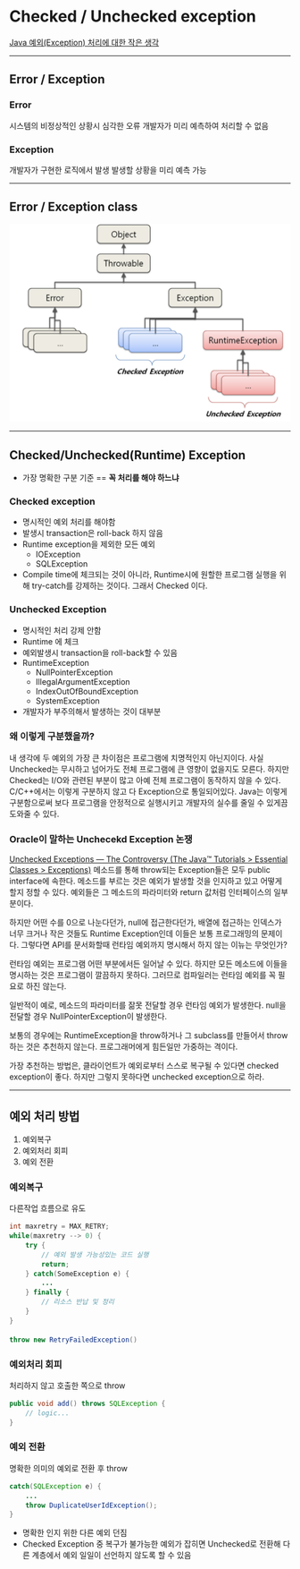 # Checked / Unchecked exception

[Java 예외(Exception) 처리에 대한 작은 생각](http://www.nextree.co.kr/p3239/)

- - - -
## Error / Exception
### Error
시스템의 비정상적인 상황시
심각한 오류
개발자가 미리 예측하여 처리할 수 없음

### Exception
개발자가 구현한 로직에서 발생
발생할 상황을 미리 예측 가능

- - - -
## Error / Exception class
![](checked-unchecked-exception/F41EB944-80B0-418D-9B18-EA91B7A333CA.png)

- - - -
## Checked/Unchecked(Runtime) Exception
* 가장 명확한 구분 기준 == **꼭 처리를 해야 하느냐**

### Checked exception
* 명시적인 예외 처리를 해야함
* 발생시 transaction은 roll-back 하지 않음
* Runtime exception을 제외한 모든 예외
	* IOException
	* SQLException
* Compile time에 체크되는 것이 아니라, Runtime시에 원할한 프로그램 실행을 위해 try-catch를 강제하는 것이다. 그래서 Checked 이다.



### Unchecked Exception
* 명시적인 처리 강제 안함
* Runtime 에 체크
* 예외발생시 transaction을 roll-back할 수 있음
* RuntimeException 
	* NullPointerException
	* IllegalArgumentException
	* IndexOutOfBoundException
	* SystemException
* 개발자가 부주의해서 발생하는 것이 대부분

### 왜 이렇게 구분했을까?
내 생각에 두 예외의 가장 큰 차이점은 프로그램에 치명적인지 아닌지이다. 사실 Unchecked는 무시하고 넘어가도 전체 프로그램에 큰 영향이 없을지도 모른다. 하지만 Checked는 I/O와 관련된 부분이 많고 아예 전체 프로그램이 동작하지 않을 수 있다. C/C++에서는 이렇게 구분하지 않고 다 Exception으로 통일되어있다. Java는 이렇게 구분함으로써 보다 프로그램을 안정적으로 실행시키고 개발자의 실수를 줄일 수 있게끔 도와줄 수 있다.

### Oracle이 말하는 Unchecekd Exception 논쟁
[Unchecked Exceptions — The Controversy (The Java™ Tutorials >                    Essential Classes > Exceptions)](https://docs.oracle.com/javase/tutorial/essential/exceptions/runtime.html)
메소드를 통해 throw되는 Exception들은 모두 public interface에 속한다. 메소드를 부르는 것은 예외가 발생할 것을 인지하고 있고 어떻게 할지 정할 수 있다. 예외들은 그 메소드의 파라미터와 return 값처럼 인터페이스의 일부분이다.

하지만 어떤 수를 0으로 나눈다던가, null에 접근한다던가, 배열에 접근하는 인덱스가 너무 크거나 작은 것들도 Runtime Exception인데 이들은 보통 프로그래밍의 문제이다. 그렇다면 API를 문서화할때 런타임 예외까지 명시해서 하지 않는 이뉴는 무엇인가?

런타임 예외는 프로그램 어떤 부분에서든 일어날 수 있다. 하지만 모든 메소드에 이들을 명시하는 것은 프로그램이 깔끔하지 못하다. 그러므로 컴파일러는 런타임 예외를 꼭 필요로 하진 않는다.

일반적이 예로, 메소드의 파라미터를 잚못 전달할 경우 런타임 예외가 발생한다. null을 전달할 경우 NullPointerException이 발생한다. 

보통의 경우에는 RuntimeException을 throw하거나 그 subclass를 만들어서 throw하는 것은 추천하지 않는다. 프로그래머에게 힘든일만 가중하는 격이다.

가장 추천하는 방법은, 클라이언트가 예외로부터 스스로 복구될 수 있다면 checked exception이 좋다. 하지만 그렇지 못하다면 unchecked exception으로 하라.

- - - -
## 예외 처리 방법
1. 예외복구
2. 예외처리 회피
3. 예외 전환

### 예외복구
다른작업 흐름으로 유도

```java
int maxretry = MAX_RETRY;
while(maxretry --> 0) {
	try {
		// 예외 발생 가능성있는 코드 실행
		return; 
	} catch(SomeException e) {
		...
	} finally {
		// 리소스 반납 및 정리
	}
}

throw new RetryFailedException()
```

### 예외처리 회피
처리하지 않고 호출한 쪽으로 throw
```java
public void add() throws SQLException {
	// logic...
}
```


### 예외 전환
명확한 의미의 예외로 전환 후 throw

```java
catch(SQLException e) {
	...
	throw DuplicateUserIdException();
}
```

* 명확한 인지 위한 다른 예외 던짐
* Checked Exception 중 복구가 불가능한 예외가 잡히면 Unchecked로 전환해 다른 계층에서 예외 일일이 선언하지 않도록 할 수 있음


